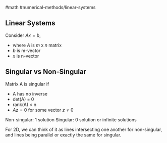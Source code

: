 #math #numerical-methods/linear-systems

## Linear Systems
Consider $Ax = b$,
- where $A$ is $m$ x $n$ matrix
- $b$ is m-vector
- $x$ is n-vector

## Singular vs Non-Singular
Matrix A is singular if
- A has no inverse
- det(A) = 0
- rank(A) < n
- $Az = 0$ for some vector $z \neq 0$ 

Non-singular: 1 solution
Singular: 0 solution or infinite solutions

For 2D, we can think of it as lines intersecting one another for non-singular, and lines being parallel or exactly the same for singular.


